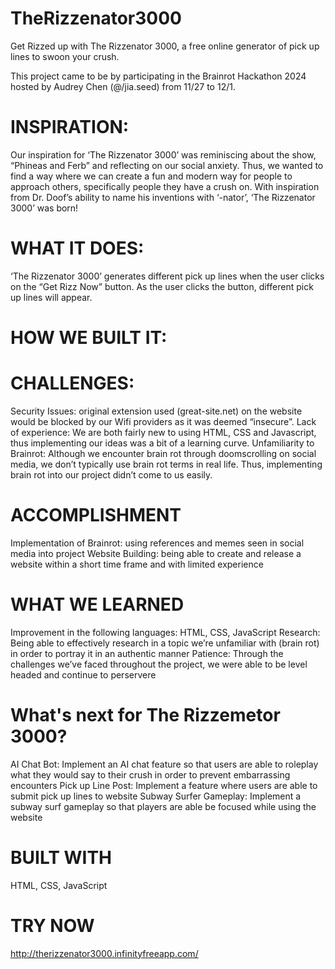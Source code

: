 # TheRizzenator3000
Get Rizzed up with The Rizzenator 3000, a free online generator of pick up lines to swoon your crush. 

This project came to be by participating in the Brainrot Hackathon 2024 hosted by Audrey Chen (@/jia.seed) from 11/27 to 12/1.

# INSPIRATION:
Our inspiration for ‘The Rizzenator 3000’ was reminiscing about the show, “Phineas and Ferb” and reflecting on our social anxiety. Thus, we wanted to find a way where we can create a fun and modern way for people to approach others, specifically people they have a crush on. With inspiration from Dr. Doof’s ability to name his inventions with ‘-nator’, ‘The Rizzenator 3000’ was born! 

# WHAT IT DOES:
‘The Rizzenator 3000’ generates different pick up lines when the user clicks on the “Get Rizz Now” button. As the user clicks the button, different pick up lines will appear. 

# HOW WE BUILT IT:


# CHALLENGES:
Security Issues: original extension used (great-site.net) on the website would be blocked by our Wifi providers as it was deemed “insecure”. 
Lack of experience: We are both fairly new to using HTML, CSS and Javascript, thus implementing our ideas was a bit of a learning curve. 
Unfamiliarity to Brainrot: Although we encounter brain rot through doomscrolling on social media, we don’t typically use brain rot terms in real life. Thus, implementing brain rot into our project didn’t come to us easily. 

# ACCOMPLISHMENT 
Implementation of Brainrot: using references and memes seen in social media into project 
Website Building: being able to create and release a website within a short time frame and with limited experience 

# WHAT WE LEARNED
Improvement in the following languages: HTML, CSS, JavaScript 
Research: Being able to effectively research in a topic we’re unfamiliar with (brain rot) in order to portray it in an authentic manner 
Patience: Through the challenges we’ve faced throughout the project, we were able to be level headed and continue to perservere 

# What's next for The Rizzemetor 3000? 
AI Chat Bot: Implement an AI chat feature so that users are able to roleplay what they would say to their crush in order to prevent embarrassing encounters 
Pick up Line Post: Implement a feature where users are able to submit pick up lines to website 
Subway Surfer Gameplay: Implement a subway surf gameplay so that players are able be focused while using the website 

# BUILT WITH
HTML, CSS, JavaScript 

# TRY NOW
http://therizzenator3000.infinityfreeapp.com/

